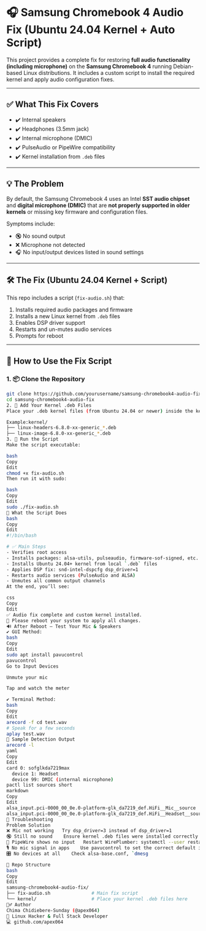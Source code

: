 # 🎧 Samsung Chromebook 4 Audio Fix (Ubuntu 24.04 Kernel + Auto Script)

This project provides a complete fix for restoring **full audio functionality (including microphone)** on the **Samsung Chromebook 4** running Debian-based Linux distributions. It includes a custom script to install the required kernel and apply audio configuration fixes.

---

## ✅ What This Fix Covers

- ✔️ Internal speakers  
- ✔️ Headphones (3.5mm jack)  
- ✔️ Internal microphone (DMIC)  
- ✔️ PulseAudio or PipeWire compatibility  
- ✔️ Kernel installation from `.deb` files  

---

## 💡 The Problem

By default, the Samsung Chromebook 4 uses an Intel **SST audio chipset** and **digital microphone (DMIC)** that are **not properly supported in older kernels** or missing key firmware and configuration files.

Symptoms include:

- 🔇 No sound output  
- ❌ Microphone not detected  
- 🎧 No input/output devices listed in sound settings  

---

## 🛠️ The Fix (Ubuntu 24.04 Kernel + Script)

This repo includes a script (`fix-audio.sh`) that:

1. Installs required audio packages and firmware  
2. Installs a new Linux kernel from `.deb` files  
3. Enables DSP driver support  
4. Restarts and un-mutes audio services  
5. Prompts for reboot  

---

## 🚀 How to Use the Fix Script

### 1. 📦 Clone the Repository

```bash
git clone https://github.com/yourusername/samsung-chromebook4-audio-fix.git
cd samsung-chromebook4-audio-fix
2. 📁 Add Your Kernel .deb Files
Place your .deb kernel files (from Ubuntu 24.04 or newer) inside the kernel/ folder.

Example:kernel/
├── linux-headers-6.8.0-xx-generic_*.deb
├── linux-image-6.8.0-xx-generic_*.deb
3. 🏃 Run the Script
Make the script executable:

bash
Copy
Edit
chmod +x fix-audio.sh
Then run it with sudo:

bash
Copy
Edit
sudo ./fix-audio.sh
📜 What the Script Does
bash
Copy
Edit
#!/bin/bash

# ✅ Main Steps
- Verifies root access
- Installs packages: alsa-utils, pulseaudio, firmware-sof-signed, etc.
- Installs Ubuntu 24.04+ kernel from local `.deb` files
- Applies DSP fix: snd-intel-dspcfg dsp_driver=1
- Restarts audio services (PulseAudio and ALSA)
- Unmutes all common output channels
At the end, you’ll see:

css
Copy
Edit
✅ Audio fix complete and custom kernel installed.
🔁 Please reboot your system to apply all changes.
🔊 After Reboot – Test Your Mic & Speakers
✔️ GUI Method:
bash
Copy
Edit
sudo apt install pavucontrol
pavucontrol
Go to Input Devices

Unmute your mic

Tap and watch the meter

✔️ Terminal Method:
bash
Copy
Edit
arecord -f cd test.wav
# Speak for a few seconds
aplay test.wav
🧪 Sample Detection Output
arecord -l
yaml
Copy
Edit
card 0: sofglkda7219max
  device 1: Headset
  device 99: DMIC (internal microphone)
pactl list sources short
markdown
Copy
Edit
alsa_input.pci-0000_00_0e.0-platform-glk_da7219_def.HiFi__Mic__source
alsa_input.pci-0000_00_0e.0-platform-glk_da7219_def.HiFi__Headset__source
🧠 Troubleshooting
Problem	Solution
❌ Mic not working	Try dsp_driver=3 instead of dsp_driver=1
🔇 Still no sound	Ensure kernel .deb files were installed correctly
🧊 PipeWire shows no input	Restart WirePlumber: systemctl --user restart wireplumber
🎙️ No mic signal in apps	Use pavucontrol to set the correct default input
🎛️ No devices at all	Check alsa-base.conf, `dmesg

📁 Repo Structure
bash
Copy
Edit
samsung-chromebook4-audio-fix/
├── fix-audio.sh               # Main fix script
└── kernel/                    # Place your kernel .deb files here
🙋‍♂️ Author
Chima Chidiebere-Sunday (@apex064)
🔧 Linux Hacker & Full Stack Developer
💻 github.com/apex064

